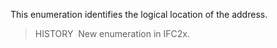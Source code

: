 ﻿This enumeration identifies the logical location of the address.

> HISTORY&nbsp; New enumeration in IFC2x.
